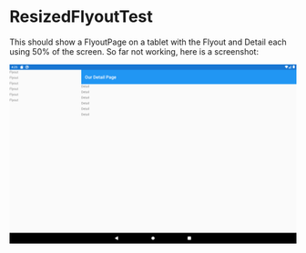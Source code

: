 # ResizedFlyoutTest

This should show a FlyoutPage on a tablet with the Flyout and Detail each using 50% of the screen. So far not working, here is a screenshot:

![Screenshot](https://github.com/TrueGeek/ResizedFlyoutTest/blob/master/ScreenShot.png)
